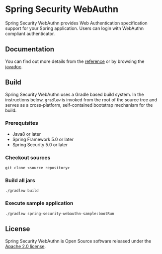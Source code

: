 # Spring Security WebAuthn

Spring Security WebAuthn provides Web Authentication specification support for your Spring application.
Users can login with WebAuthn compliant authenticator.

## Documentation

You can find out more details from the [reference](http://) or by browsing the [javadoc](http://).

## Build

Spring Security WebAuthn uses a Gradle based build system.
In the instructions below, `gradlew` is invoked from the root of the source tree and serves as a cross-platform,
self-contained bootstrap mechanism for the build.

### Prerequisites

- Java8 or later
- Spring Framework 5.0 or later
- Spring Security 5.0 or later

### Checkout sources

```
git clone <source repository>
```

### Build all jars

```
./gradlew build
```

### Execute sample application

```
./gradlew spring-security-webauthn-sample:bootRun
```

## License

Spring Security WebAuthn is Open Source software released under the
[Apache 2.0 license](http://www.apache.org/licenses/LICENSE-2.0.html).
